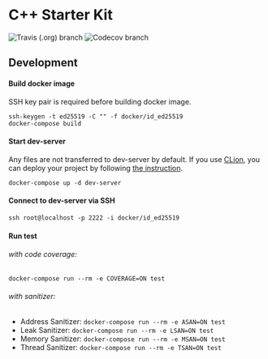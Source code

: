 # C++ Starter Kit
![Travis (.org) branch](https://img.shields.io/travis/42milez/cpp-starterkit/master) ![Codecov branch](https://img.shields.io/codecov/c/gh/42milez/cpp-starterkit/master)

## Development
#### Build docker image
SSH key pair is required before building docker image.
```
ssh-keygen -t ed25519 -C "" -f docker/id_ed25519
docker-compose build
```

#### Start dev-server
Any files are not transferred to dev-server by default. If you use [CLion](https://www.jetbrains.com/clion/), you can deploy your project by following [the instruction](https://github.com/42milez/cpp-starterkit/wiki/Remote-Debugging-with-CLion).
```
docker-compose up -d dev-server
```

#### Connect to dev-server via SSH
```
ssh root@localhost -p 2222 -i docker/id_ed25519
```

#### Run test
###### with code coverage:
```
docker-compose run --rm -e COVERAGE=ON test
```

###### with sanitizer:
- Address Sanitizer: `docker-compose run --rm -e ASAN=ON test`
- Leak Sanitizer: `docker-compose run --rm -e LSAN=ON test`
- Memory Sanitizer: `docker-compose run --rm -e MSAN=ON test`
- Thread Sanitizer: `docker-compose run --rm -e TSAN=ON test`
